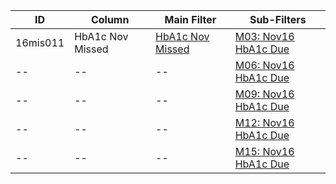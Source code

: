 ID | Column | Main Filter | Sub-Filters | 
-- | ------ | -------| -----------|
16mis011| HbA1c Nov Missed | [HbA1c Nov Missed](https://github.com/Edward-Yao31/Salud-Y-Vida-Report/blob/master/main-filters/missed/HbA1c%20Nov%20Missed) | [M03: Nov16 HbA1c Due](https://github.com/Edward-Yao31/Salud-Y-Vida-Report/blob/master/sub-filters/missed/M03:%20Nov16%20HbA1c%20Due)| 
-- |-- |-- |[M06: Nov16 HbA1c Due](https://github.com/Edward-Yao31/Salud-Y-Vida-Report/blob/master/sub-filters/missed/M06:%20Nov16%20HbA1c%20Due)|
-- |-- |-- |[M09: Nov16 HbA1c Due](https://github.com/Edward-Yao31/Salud-Y-Vida-Report/blob/master/sub-filters/missed/M09:%20Nov16%20HbA1c%20Due)| 
-- |-- |-- |[M12: Nov16 HbA1c Due](https://github.com/Edward-Yao31/Salud-Y-Vida-Report/blob/master/sub-filters/missed/M12:%20Nov16%20HbA1c%20Due)|
-- |-- |-- |[M15: Nov16 HbA1c Due](https://github.com/Edward-Yao31/Salud-Y-Vida-Report/blob/master/sub-filters/missed/M15:%20Nov16%20HbA1c%20Due)|
